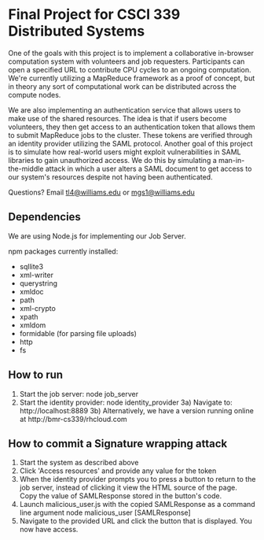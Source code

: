 # Final Project for CSCI 339 Distributed Systems

One of the goals with this project is to implement a collaborative in-browser computation system with volunteers and job requesters. Participants can open a specified URL to contribute CPU cycles to an ongoing computation. We're currently utilizing a MapReduce framework as a proof of concept, but in theory any sort of computational work can be distributed across the compute nodes. 

We are also implementing an authentication service that allows users to make use of the shared resources. The idea is that if users become volunteers, they then get access to an authentication token that allows them to submit MapReduce jobs to the cluster. These tokens are verified through an identity provider utilizing the SAML protocol. Another goal of this project is to simulate how real-world users might exploit vulnerabilities in SAML libraries to gain unauthorized access. We do this by simulating a man-in-the-middle attack in which a user alters a SAML document to get access to our system's resources despite not having been authenticated.

Questions?
Email tl4@williams.edu or mgs1@williams.edu

## Dependencies

We are using Node.js for implementing our Job Server.

npm packages currently installed:
- sqllite3
- xml-writer
- querystring
- xmldoc
- path
- xml-crypto
- xpath
- xmldom
- formidable (for parsing file uploads)
- http
- fs


## How to run

1) Start the job server: node job_server
2) Start the identity provider: node identity_provider
3a) Navigate to: http://localhost:8889
3b) Alternatively, we have a version running online at http://bmr-cs339/rhcloud.com 


## How to commit a Signature wrapping attack

1) Start the system as described above
2) Click 'Access resources' and provide any value for the token
3) When the identity provider prompts you to press a button to return to the job server, instead of clicking it view the HTML source of the page. Copy the value of SAMLResponse stored in the button's code.
4) Launch malicious_user.js with the copied SAMLResponse as a command line argument
	node malicious_user [SAMLResponse]
5) Navigate to the provided URL and click the button that is displayed. You now have access. 

